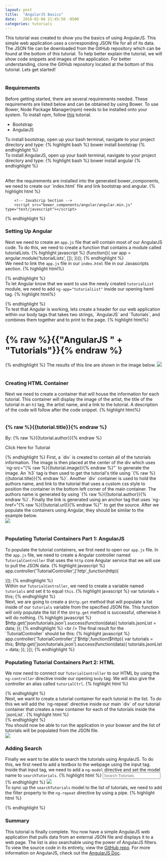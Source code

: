 ```yaml
---
layout: post
title:  "AngularJS Basics"
date:   2016-02-08 21:45:50 -0500
categories: tutorials
---
```

This tutorial was created to show you the basics of using AngularJS. This simple web application uses a corresponding JSON file for all of its data. The JSON file can be downloaded from the GitHub repository which can be found at the bottom of this tutorial. To help better explain the tutorial, we will show code snippets and images of the application. For better understanding, clone the GitHub repository located at the bottom of this tutorial. Lets get started!
<br />
<br />
<h3>Requirements</h3>

Before getting started, there are several requirements needed. These requirements are listed below and can be obtained by using Bower. To use Bower, Node Package Manager(npm) needs to be installed onto your system. To install npm, follow <a href="https://docs.npmjs.com/cli/install">this</a> tutorial. 
<ul>
	<li>Bootstrap</li>
	<li>AngularJS</li>
</ul>

To install bootstrap, open up your bash terminal, navigate to your project directory and type:
{% highlight bash %}
bower install bootstrap
{% endhighlight %}
<br />
To install AngularJS, open up your bash terminal, navigate to your project directory and type:
{% highlight bash %}
bower install angular
{% endhighlight %}

<br />
After the requirements are installed into the generated bower_components, we need to create our `index.html` file and link bootstrap and angular.
{% highlight html %}
<!DOCTYPE HTML>
<html>
   <head>
        <!-- CSS Section -->
        <link href="bower_components/bootstrap/dist/css/bootstrap.min.css" rel="stylesheet" type="text/css">
        <link href="css/style.css" rel="stylesheet" type="text/css">
   </head>
   <body>
	
        <!-- JavaScrip Section -->
        <script src="bower_components/angular/angular.min.js" type="text/javascript"></script>
   </body>
</html>
{% endhighlight %}
<br />

<h3>Setting Up Angular</h3>

Next we need to create an `app.js` file that will contain most of our AngularJS code. To do this, we need to create a function that contains a module called tutorialLists.
{% highlight javascript %}
(function(){
   var app = angular.module('tutorialLists', []);
})();
{% endhighlight %}
<br />
We need to link the `app.js` file in our `index.html` file in our Javascripts section. 
{% highlight html%}
<script src="./app.js" type="text/javascript"></script>
{% endhighlight %} 
<br />
To let Angular know that we want to use the newly created `tutorialList` module, we need to add `ng-app="tutorialList"` inside our opening heml tag.
{% highlight html%}
<html ng-app="tutorialLists">
{% endhighlight %} 
<br />
To test that Angular is working, lets create a header for our web application within our body tags that takes two strings, `AngularJS` and `Tutorials`,  and combines them together and to print to the page.
{% highlight html%}
<h1 class="text-center">{% raw %}{{"AngularJS " + "Tutorials"}}{% endraw %}</h1>
{% endhighlight %} 
The results of this line are shown in the image below.
<img class="postImages" src="{{ site.baseurl }}/img/angularHeader.png">
<br />
<br />
<h3>Creating HTML Container</h3>

Next we need to create a container that will house the information for each tutorial. This container will display the image of the artist, the title of the tutorial in an `h3` tag, the artist name, and a link to the tutorial. A description of the code will follow after the code snippet. 
{% highlight html%}
<div class="col-sm-6 col-md-4 tutorialContainer">
   <center><img ng-src="{% raw %}{{tutorial.image}}{% endraw %}" class="writerImage"></center>
   <h3>{% raw %}{{tutorial.title}}{% endraw %}</h3>
   <div class="positionBottom">
      <p>By: {% raw %}{{tutorial.author}}{% endraw %}</p>
      <p><a ng-href="{% raw %}{{tutorial.url}}{% endraw %}" class="tutorialLink">Click Here for Tutorial</a></p>
   </div>
</div>
{% endhighlight %} 
First, a `div` is created to contain all of the tutorials information. The image is then placed at the center of the div which uses `ng-src="{% raw %}{{tutorial.image}}{% endraw %}"` to generate the image. An `h3` tag is then used to get the tutorial's title using `{% raw %}{{tutorial.title}}{% endraw %}`. Another `div` container is used to hold the authors name, and link to the tutorial that uses a custom css style to position the container in the bottom left corner of the main container. The authors name is generated by using `{% raw %}{{tutorial.author}}{% endraw %}`. Finally the link is generated using an anchor tag that uses `ng-href="{% raw %}{{tutorial.url}}{% endraw %}"` to get the source. After we populate the containers using Angular, they should be similar to the example below. <br />
<img class="postImages" src="{{ site.baseurl }}/img/tutorialContainer.png">
<br />
<br />
<h3>Populating Tutorial Containers Part 1: AngularJS</h3>

To populate the tutorial containers, we first need to open our `app.js` file. In the `app.js` file, we need to create a Angular controller named `TutorialController` that uses the `http` core Angular service that we will use to pull the JSON data. 
{% highlight javascript %}
app.controller('TutorialController',['$http',function($http){

}]);
{% endhighlight %}
<br />
Within our `TutorialController`, we need to create a variable named `tutorials` and set it to equal `this`.
{% highlight javascript %}
var tutorials = this;
{% endhighlight %}
<br />
Next, we are going to create a `$http.get` method that will populate a list inside of our `tutorials` variable from the specified JSON file. This function will only populate the list if the `$http.get` method is successful, otherwise it will do nothing. 
{% highlight javascript %}
$http.get('json/tutorials.json').success(function(data){
   tutorials.jsonList = data;
});
{% endhighlight %}
<br />
The final result for the `TutorialController` should be this:
{% highlight javascript %}
app.controller('TutorialController',['$http',function($http){
   var tutorials = this;
   $http.get('json/tutorials.json').success(function(data){
      tutorials.jsonList = data;
   });
}]);
{% endhighlight %}
<br />
<h3>Populating Tutorial Containers Part 2: HTML</h3>

We now need to connect our `TutorialController` to our HTML by using the `ng-controller` directive inside our opening `body` tag. We will also give the controller an alias called `tutorialCtrl`.
{% highlight html %}
<body ng-controller="TutorialController as tutorialCtrl">
{% endhighlight %}
<br />
Next, we want to create a tutorial container for each tutorial in the list. To do this we will add the `ng-repeat` directive inside our main `div` of our tutorial container that creates a new container for each of the tutorials inside the `jsonList`. 
{% highlight html %}
<div class="col-sm-6 col-md-4 tutorialContainer" ng-repeat="tutorial in tutorialCtrl.jsonList">
{% endhighlight %}
<br />
You should now be able to run the application in your bowser and the list of tutorials will be populated from the JSON file. <br />
<img class="postImages responsive-image" src="{{ site.baseurl }}/img/tutorialsList.png">
<br />

<h3>Adding Search</h3>

Finally we want to be able to search the tutorials using AngularJS. To do this, we first need to add a textbox to the webpage using the input tag. Inside that input tag, we need to add a `ng-model` directive and set the model name to `searchTutorials`. 
{% highlight html %}
<input type="text" class="form-control" ng-model="searchTutorials" placeholder="Search Tutorials">
{% endhighlight %} 
<img src="{{ site.baseurl }}/img/tutorialsSearch.png">
<br />
To sync up the `searchTutorials` model to the list of tutorials, we need to add the filter property to the `ng-repeat` directive by using a pipe.
{% highlight html %}
<div class="col-sm-6 col-md-4 tutorialContainer" ng-repeat="tutorial in tutorialCtrl.jsonList | filter:searchTutorials">
{% endhighlight %} 
<br />

<h3>Summary</h3>
This tutorial is finally complete. You now have a simple AngularJS web application that pulls data from an external JSON file and displays it to a web page. The list is also searchable using the power of AngularJS filters. To view the source code in its entirety, view the <a href="https://github.com/tylerlutz/AngularJSAssignment5Part1" target="_blank">GitHub repo</a>. For more information on AngularJS, check out the <a href="https://docs.angularjs.org/" target="_blank">AngularJS Doc</a>.

[jekyll-docs]: http://jekyllrb.com/docs/home
[jekyll-gh]:   https://github.com/jekyll/jekyll
[jekyll-talk]: https://talk.jekyllrb.com/
